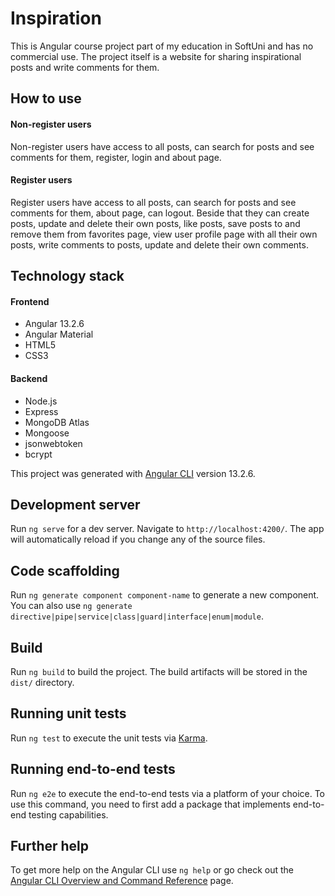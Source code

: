# Inspiration

This is Angular course project part of my education in SoftUni and has no commercial use. The project itself is a website for sharing inspirational posts and write comments for them.

## How to use

#### Non-register users

Non-register users have access to all posts, can search for posts and see comments for them, register, login and about page.

#### Register users

Register users have access to all posts, can search for posts and see comments for them, about page, can logout. Beside that they can create posts, update and delete their own posts, like posts, save posts to and remove them from favorites page, view user profile page with all their own posts, write comments to posts, update and delete their own comments.

## Technology stack

#### Frontend
- Angular 13.2.6
- Angular Material
- HTML5
- CSS3

#### Backend
- Node.js
- Express
- MongoDB Atlas
- Mongoose
- jsonwebtoken
- bcrypt

This project was generated with [Angular CLI](https://github.com/angular/angular-cli) version 13.2.6.

## Development server

Run `ng serve` for a dev server. Navigate to `http://localhost:4200/`. The app will automatically reload if you change any of the source files.

## Code scaffolding

Run `ng generate component component-name` to generate a new component. You can also use `ng generate directive|pipe|service|class|guard|interface|enum|module`.

## Build

Run `ng build` to build the project. The build artifacts will be stored in the `dist/` directory.

## Running unit tests

Run `ng test` to execute the unit tests via [Karma](https://karma-runner.github.io).

## Running end-to-end tests

Run `ng e2e` to execute the end-to-end tests via a platform of your choice. To use this command, you need to first add a package that implements end-to-end testing capabilities.

## Further help

To get more help on the Angular CLI use `ng help` or go check out the [Angular CLI Overview and Command Reference](https://angular.io/cli) page.
